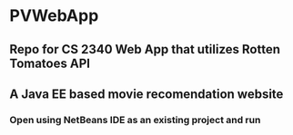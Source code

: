 PVWebApp
========

## Repo for CS 2340 Web App that utilizes Rotten Tomatoes API

## A Java EE based movie recomendation website

### Open using NetBeans IDE as an existing project and run
